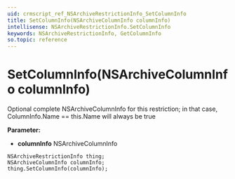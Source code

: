 ```yaml
---
uid: crmscript_ref_NSArchiveRestrictionInfo_SetColumnInfo
title: SetColumnInfo(NSArchiveColumnInfo columnInfo)
intellisense: NSArchiveRestrictionInfo.SetColumnInfo
keywords: NSArchiveRestrictionInfo, GetColumnInfo
so.topic: reference
---
```


# SetColumnInfo(NSArchiveColumnInfo columnInfo)

Optional complete NSArchiveColumnInfo for this restriction; in that case, ColumnInfo.Name == this.Name will always be true

**Parameter:** 
* **columnInfo** NSArchiveColumnInfo

```crmscript
NSArchiveRestrictionInfo thing;
NSArchiveColumnInfo columnInfo;
thing.SetColumnInfo(columnInfo);
```

